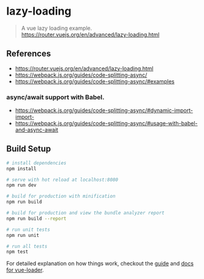 # lazy-loading

> A vue lazy loading example.
https://router.vuejs.org/en/advanced/lazy-loading.html

## References

- https://router.vuejs.org/en/advanced/lazy-loading.html
- https://webpack.js.org/guides/code-splitting-async/
- https://webpack.js.org/guides/code-splitting-async/#examples

### async/await support with Babel.
- https://webpack.js.org/guides/code-splitting-async/#dynamic-import-import-
- https://webpack.js.org/guides/code-splitting-async/#usage-with-babel-and-async-await

## Build Setup

``` bash
# install dependencies
npm install

# serve with hot reload at localhost:8080
npm run dev

# build for production with minification
npm run build

# build for production and view the bundle analyzer report
npm run build --report

# run unit tests
npm run unit

# run all tests
npm test
```

For detailed explanation on how things work, checkout the [guide](http://vuejs-templates.github.io/webpack/) and [docs for vue-loader](http://vuejs.github.io/vue-loader).
